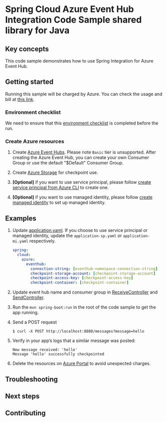 # Spring Cloud Azure Event Hub Integration Code Sample shared library for Java

## Key concepts

This code sample demonstrates how to use Spring Integration for Azure
Event Hub.


## Getting started

Running this sample will be charged by Azure. You can check the usage and bill at
[this link][azure-account].

### Environment checklist

We need to ensure that this [environment checklist][ready-to-run-checklist] is
completed before the run.

### Create Azure resources

1.  Create [Azure Event Hubs][create-event-hubs].
    Please note `Basic` tier is unsupported. After creating the Azure Event Hub, you
    can create your own Consumer Group or use the default "$Default" Consumer Group.

1.  Create [Azure Storage][create-azure-storage] for checkpoint use.

1.  **[Optional]** if you want to use service principal, please follow
    [create service principal from Azure CLI][create-sp-using-azure-cli] to create one.

1.  **[Optional]** if you want to use managed identity, please follow
    [create managed identity][create-managed-identity] to set up managed identity.

## Examples

1. Update [application.yaml]. If you choose to use
   service principal or managed identity, update the `application-sp.yaml` or
   `application-mi.yaml` respectively.
    ```yaml
    spring:
      cloud:
        azure:
          eventhub:
            connection-string: [eventhub-namespace-connection-string]
            checkpoint-storage-account: [checkpoint-storage-account]
            checkpoint-access-key: [checkpoint-access-key]
            checkpoint-container: [checkpoint-container]
    ```

1.  Update event hub name and consumer group in
    [ReceiveController][receive-controller] and [SendController][send-controller].
    
1.  Run the `mvn spring-boot:run` in the root of the code sample to get the app running.

1.  Send a POST request

        $ curl -X POST http://localhost:8080/messages?message=hello

1.  Verify in your app’s logs that a similar message was posted:

        New message received: 'hello'
        Message 'hello' successfully checkpointed

1.  Delete the resources on [Azure Portal][azure-portal] to avoid unexpected charges.


## Troubleshooting

## Next steps

## Contributing

[azure-account]: https://azure.microsoft.com/account/
[azure-portal]: https://ms.portal.azure.com/
[create-event-hubs]: https://docs.microsoft.com/azure/event-hubs/
[create-azure-storage]: https://docs.microsoft.com/azure/storage/
[create-managed-identity]: https://github.com/Azure/azure-sdk-for-java/blob/master/sdk/spring/azure-spring-boot-samples/create-managed-identity.md
[create-sp-using-azure-cli]: https://github.com/Azure/azure-sdk-for-java/blob/master/sdk/spring/azure-spring-boot-samples/create-sp-using-azure-cli.md
[eventhub-operation]: https://github.com/Azure/azure-sdk-for-java/blob/master/sdk/spring/azure-spring-integration-eventhubs/src/main/java/com/azure/spring/integration/eventhub/api/EventHubOperation.java
[ready-to-run-checklist]: https://github.com/Azure/azure-sdk-for-java/blob/master/sdk/spring/azure-spring-boot-samples/README.md#ready-to-run-checklist
[receive-controller]: https://github.com/Azure/azure-sdk-for-java/blob/master/sdk/spring/azure-spring-boot-samples/azure-spring-integration-sample-eventhubs/src/main/java/com/azure/spring/sample/eventhubs/ReceiveController.java
[send-controller]: https://github.com/Azure/azure-sdk-for-java/blob/master/sdk/spring/azure-spring-boot-samples/azure-spring-integration-sample-eventhubs/src/main/java/com/azure/spring/sample/eventhubs/SendController.java
[application.yaml]: https://github.com/Azure/azure-sdk-for-java/blob/master/sdk/spring/azure-spring-boot-samples/azure-spring-integration-sample-eventhubs/src/main/resources/application.yaml


